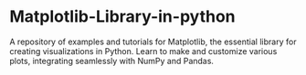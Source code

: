 # Matplotlib-Library-in-python
A repository of examples and tutorials for Matplotlib, the essential library for creating visualizations in Python. Learn to make and customize various plots, integrating seamlessly with NumPy and Pandas.
